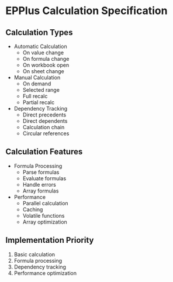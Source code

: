 # EPPlus Calculation Specification

## Calculation Types
- Automatic Calculation
  - On value change
  - On formula change
  - On workbook open
  - On sheet change
- Manual Calculation
  - On demand
  - Selected range
  - Full recalc
  - Partial recalc
- Dependency Tracking
  - Direct precedents
  - Direct dependents
  - Calculation chain
  - Circular references

## Calculation Features
- Formula Processing
  - Parse formulas
  - Evaluate formulas
  - Handle errors
  - Array formulas
- Performance
  - Parallel calculation
  - Caching
  - Volatile functions
  - Array optimization

## Implementation Priority
1. Basic calculation
2. Formula processing
3. Dependency tracking
4. Performance optimization